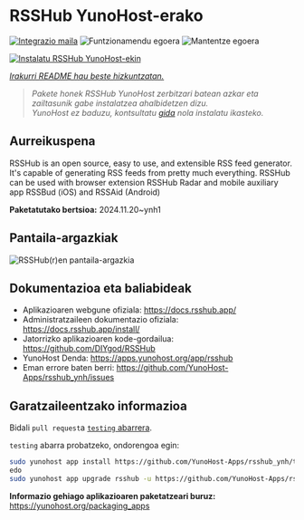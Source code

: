 <!--
Ohart ongi: README hau automatikoki sortu da <https://github.com/YunoHost/apps/tree/master/tools/readme_generator>ri esker
EZ editatu eskuz.
-->

# RSSHub YunoHost-erako

[![Integrazio maila](https://apps.yunohost.org/badge/integration/rsshub)](https://ci-apps.yunohost.org/ci/apps/rsshub/)
![Funtzionamendu egoera](https://apps.yunohost.org/badge/state/rsshub)
![Mantentze egoera](https://apps.yunohost.org/badge/maintained/rsshub)

[![Instalatu RSSHub YunoHost-ekin](https://install-app.yunohost.org/install-with-yunohost.svg)](https://install-app.yunohost.org/?app=rsshub)

*[Irakurri README hau beste hizkuntzatan.](./ALL_README.md)*

> *Pakete honek RSSHub YunoHost zerbitzari batean azkar eta zailtasunik gabe instalatzea ahalbidetzen dizu.*  
> *YunoHost ez baduzu, kontsultatu [gida](https://yunohost.org/install) nola instalatu ikasteko.*

## Aurreikuspena

RSSHub is an open source, easy to use, and extensible RSS feed generator. It's capable of generating RSS feeds from pretty much everything. RSSHub can be used with browser extension RSSHub Radar and mobile auxiliary app RSSBud (iOS) and RSSAid (Android)


**Paketatutako bertsioa:** 2024.11.20~ynh1

## Pantaila-argazkiak

![RSSHub(r)en pantaila-argazkia](./doc/screenshots/screenshot.png)

## Dokumentazioa eta baliabideak

- Aplikazioaren webgune ofiziala: <https://docs.rsshub.app/>
- Administratzaileen dokumentazio ofiziala: <https://docs.rsshub.app/install/>
- Jatorrizko aplikazioaren kode-gordailua: <https://github.com/DIYgod/RSSHub>
- YunoHost Denda: <https://apps.yunohost.org/app/rsshub>
- Eman errore baten berri: <https://github.com/YunoHost-Apps/rsshub_ynh/issues>

## Garatzaileentzako informazioa

Bidali `pull request`a [`testing` abarrera](https://github.com/YunoHost-Apps/rsshub_ynh/tree/testing).

`testing` abarra probatzeko, ondorengoa egin:

```bash
sudo yunohost app install https://github.com/YunoHost-Apps/rsshub_ynh/tree/testing --debug
edo
sudo yunohost app upgrade rsshub -u https://github.com/YunoHost-Apps/rsshub_ynh/tree/testing --debug
```

**Informazio gehiago aplikazioaren paketatzeari buruz:** <https://yunohost.org/packaging_apps>
